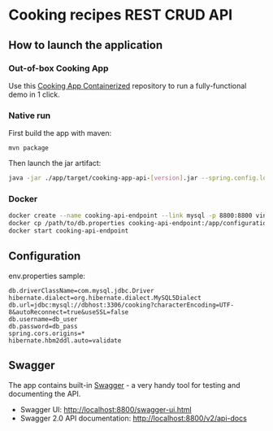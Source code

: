 # Cooking recipes REST CRUD API

## How to launch the application

### Out-of-box Cooking App
Use this [Cooking App Containerized](https://github.com/fankandin/cooking-app-containerized) repository to run a fully-functional demo in 1 click.

### Native run
First build the app with maven:
```
mvn package
```
Then launch the jar artifact:
```bash
java -jar ./app/target/cooking-app-api-[version].jar --spring.config.location=/path/to/db.properties --spring.profiles.active=production
```

### Docker
```bash
docker create --name cooking-api-endpoint --link mysql -p 8800:8800 vintagedreamer/cooking-api-endpoint:latest
docker cp /path/to/db.properties cooking-api-endpoint:/app/configuration/db.properties
docker start cooking-api-endpoint
```

## Configuration
env.properties sample:
```
db.driverClassName=com.mysql.jdbc.Driver
hibernate.dialect=org.hibernate.dialect.MySQL5Dialect
db.url=jdbc:mysql://dbhost:3306/cooking?characterEncoding=UTF-8&autoReconnect=true&useSSL=false
db.username=db_user
db.password=db_pass
spring.cors.origins=*
hibernate.hbm2ddl.auto=validate
```

## Swagger
The app contains built-in [Swagger](http://swagger.io/) - a very handy tool for testing and documenting the API.
 * Swagger UI: <http://localhost:8800/swagger-ui.html>
 * Swagger 2.0 API documentation: <http://localhost:8800/v2/api-docs>
